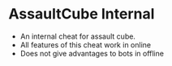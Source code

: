 # AssaultCube Internal
- An internal cheat for assault cube.
- All features of this cheat work in online
- Does not give advantages to bots in offline
